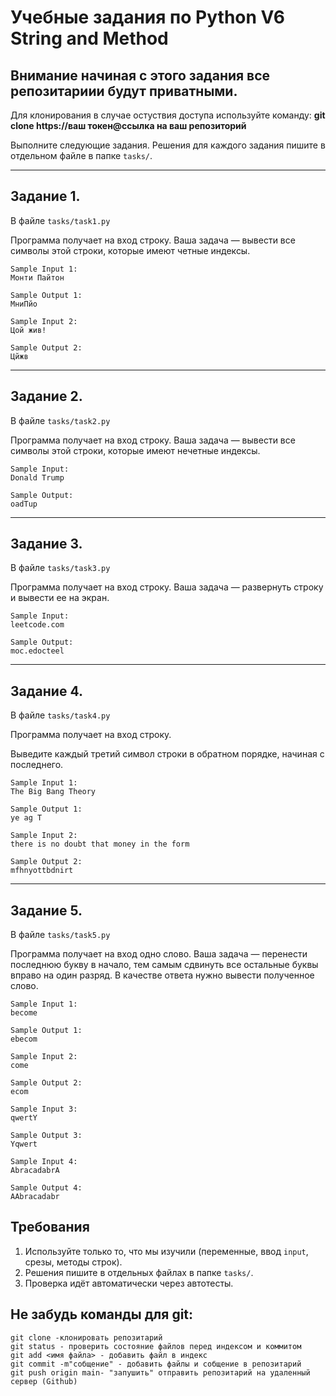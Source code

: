 # Учебные задания по Python V6 String and Method

## Внимание начиная с этого задания все репозитариии будут приватными.
Для клонирования в случае остуствия доступа используйте команду:
**git clone https://ваш токен@ссылка на ваш репозиторий**

Выполните следующие задания. Решения для каждого задания пишите в отдельном файле в папке `tasks/`.

---

## Задание 1.
В файле `tasks/task1.py`

Программа получает на вход строку. Ваша задача — вывести все символы этой строки, которые имеют четные индексы.

```
Sample Input 1:
Монти Пайтон

Sample Output 1:
МниПйо

Sample Input 2:
Цой жив!

Sample Output 2:
Цйжв
```
---

## Задание 2. 
В файле `tasks/task2.py` 

Программа получает на вход строку. Ваша задача — вывести все символы этой строки, которые имеют нечетные индексы.

```
Sample Input:
Donald Trump

Sample Output:
oadTup
```
---

## Задание 3.
В файле `tasks/task3.py` 

Программа получает на вход строку. Ваша задача — развернуть строку и вывести ее на экран.

```
Sample Input:
leetcode.com

Sample Output:
moc.edocteel
```
---

## Задание 4.
В файле `tasks/task4.py` 

Программа получает на вход строку.

Выведите каждый третий символ строки в обратном порядке, начиная с последнего.

```
Sample Input 1:
The Big Bang Theory

Sample Output 1:
ye ag T

Sample Input 2:
there is no doubt that money in the form

Sample Output 2:
mfhnyottbdnirt
```
---
## Задание 5.

В файле `tasks/task5.py` 

Программа получает на вход одно слово. Ваша задача — перенести последнюю букву в начало, тем самым сдвинуть все остальные буквы вправо на один разряд. В качестве ответа нужно вывести полученное слово.

```
Sample Input 1:
become

Sample Output 1:
ebecom

Sample Input 2:
come

Sample Output 2:
ecom

Sample Input 3:
qwertY

Sample Output 3:
Yqwert

Sample Input 4:
AbracadabrA

Sample Output 4:
AAbracadabr
```

## Требования
1. Используйте только то, что мы изучили (переменные, ввод `input`, срезы, методы строк).
2. Решения пишите в отдельных файлах в папке `tasks/`.
3. Проверка идёт автоматически через автотесты.

## Не забудь команды для git:
```
git clone -клонировать репозитарий
git status - проверить состояние файлов перед индексом и коммитом
git add <имя файла> - добавить файл в индекс
git commit -m"собщение" - добавить файлы и собщение в репозитарий
git push origin main- "запушить" отправить репозитарий на удаленный сервер (Github)
```